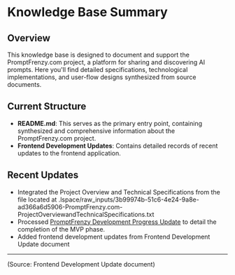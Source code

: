 # Knowledge Base Summary

## Overview
This knowledge base is designed to document and support the PromptFrenzy.com project, a platform for sharing and discovering AI prompts. Here you'll find detailed specifications, technological implementations, and user-flow designs synthesized from source documents.

## Current Structure
- **README.md**: This serves as the primary entry point, containing synthesized and comprehensive information about the PromptFrenzy.com project.
- **Frontend Development Updates**: Contains detailed records of recent updates to the frontend application.

## Recent Updates
- Integrated the Project Overview and Technical Specifications from the file located at .lspace/raw_inputs/3b99974b-51c6-4e24-9a8e-ad366a6d5906-PromptFrenzy.com-ProjectOverviewandTechnicalSpecifications.txt
- Processed [PromptFrenzy Development Progress Update](./lspace/raw_inputs/0e7d1afc-e205-4def-8598-1fcfb53f7c50-PromptFrenzyDevelopmentProgressUpdate-MVPComplete.txt) to detail the completion of the MVP phase.
- Added frontend development updates from Frontend Development Update document

---
(Source: Frontend Development Update document)